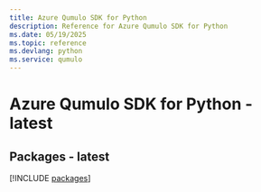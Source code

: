 ```yaml
---
title: Azure Qumulo SDK for Python
description: Reference for Azure Qumulo SDK for Python
ms.date: 05/19/2025
ms.topic: reference
ms.devlang: python
ms.service: qumulo
---
```

# Azure Qumulo SDK for Python - latest
## Packages - latest
[!INCLUDE [packages](qumulo-index.md)]